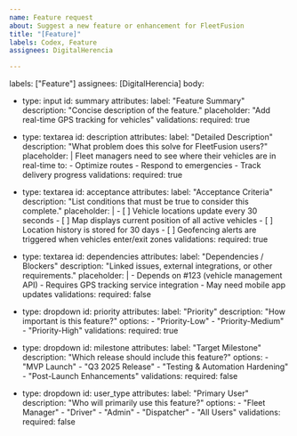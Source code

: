 ```yaml
---
name: Feature request
about: Suggest a new feature or enhancement for FleetFusion
title: "[Feature]"
labels: Codex, Feature
assignees: DigitalHerencia

---
```


labels: ["Feature"]
assignees: [DigitalHerencia]
body:
  - type: input
    id: summary
    attributes:
      label: "Feature Summary"
      description: "Concise description of the feature."
      placeholder: "Add real-time GPS tracking for vehicles"
    validations:
      required: true

  - type: textarea
    id: description
    attributes:
      label: "Detailed Description"
      description: "What problem does this solve for FleetFusion users?"
      placeholder: |
        Fleet managers need to see where their vehicles are in real-time to:
        - Optimize routes
        - Respond to emergencies
        - Track delivery progress
    validations:
      required: true

  - type: textarea
    id: acceptance
    attributes:
      label: "Acceptance Criteria"
      description: "List conditions that must be true to consider this complete."
      placeholder: |
        - [ ] Vehicle locations update every 30 seconds
        - [ ] Map displays current position of all active vehicles
        - [ ] Location history is stored for 30 days
        - [ ] Geofencing alerts are triggered when vehicles enter/exit zones
    validations:
      required: true

  - type: textarea
    id: dependencies
    attributes:
      label: "Dependencies / Blockers"
      description: "Linked issues, external integrations, or other requirements."
      placeholder: |
        - Depends on #123 (vehicle management API)
        - Requires GPS tracking service integration
        - May need mobile app updates
    validations:
      required: false

  - type: dropdown
    id: priority
    attributes:
      label: "Priority"
      description: "How important is this feature?"
      options:
        - "Priority-Low"
        - "Priority-Medium"
        - "Priority-High"
    validations:
      required: true

  - type: dropdown
    id: milestone
    attributes:
      label: "Target Milestone"
      description: "Which release should include this feature?"
      options:
        - "MVP Launch"
        - "Q3 2025 Release"
        - "Testing & Automation Hardening"
        - "Post-Launch Enhancements"
    validations:
      required: false

  - type: dropdown
    id: user_type
    attributes:
      label: "Primary User"
      description: "Who will primarily use this feature?"
      options:
        - "Fleet Manager"
        - "Driver"
        - "Admin"
        - "Dispatcher"
        - "All Users"
    validations:
      required: false
